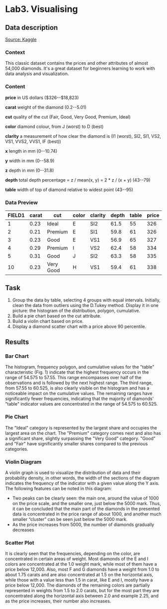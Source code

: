 # Lab3. Visualising

## Data description
[Source: Kaggle](https://www.kaggle.com/datasets/shivam2503/diamonds)
### Context
This classic dataset contains the prices and other attributes of almost 54,000 diamonds. It's a great dataset for beginners learning to work with data analysis and visualization.
### Content 
<b>price</b> in US dollars (\$326--\$18,823)

<b>carat</b> weight of the diamond (0.2--5.01)

<b>cut</b> quality of the cut (Fair, Good, Very Good, Premium, Ideal)

<b>color</b> diamond colour, from J (worst) to D (best)

<b>clarity</b> a measurement of how clear the diamond is (I1 (worst), SI2, SI1, VS2, VS1, VVS2, VVS1, IF (best))

<b>x</b> length in mm (0--10.74)

<b>y</b> width in mm (0--58.9)

<b>z</b> depth in mm (0--31.8)

<b>depth</b> total depth percentage = z / mean(x, y) = 2 * z / (x + y) (43--79)

<b>table</b> width of top of diamond relative to widest point (43--95)
### Data Preview

|FIELD1|carat|cut      |color|clarity|depth|table|price|x    |y    |z   |
|------|-----|---------|-----|-------|-----|-----|-----|-----|-----|----|
|1     |0.23 |Ideal    |E    |SI2    |61.5 |55   |326  |3.95 |3.98 |2.43|
|2     |0.21 |Premium  |E    |SI1    |59.8 |61   |326  |3.89 |3.84 |2.31|
|3     |0.23 |Good     |E    |VS1    |56.9 |65   |327  |4.05 |4.07 |2.31|
|4     |0.29 |Premium  |I    |VS2    |62.4 |58   |334  |4.2  |4.23 |2.63|
|5     |0.31 |Good     |J    |SI2    |63.3 |58   |335  |4.34 |4.35 |2.75|
|10    |0.23 |Very Good|H    |VS1    |59.4 |61   |338  |4    |4.05 |2.39|

## Task 
1. Group the data by table, selecting 4 groups with equal intervals. Initially, clean the data from outliers using the D.Tukey method. Display it in one picture: the histogram of the distribution, polygon, cumulative.
2. Build a pie chart based on the cut attribute.
3. Build a violin chart based on price. 
4. Display a diamond scatter chart with a price above 90 percentile.

## Results
### Bar Chart
The histogram, frequency polygon, and cumulative values for the "table" characteristic (Fig. 1) indicate that the highest frequency occurs in the range of 54.575 to 57.55. This range encompasses over half of the observations and is followed by the next highest range. The third range, from 57.55 to 60.525, is also clearly visible on the histogram and has a noticeable impact on the cumulative values. The remaining ranges have significantly fewer frequencies, indicating that the majority of diamonds' "table" indicator values are concentrated in the range of 54.575 to 60.525.
### Pie Chart
The "Ideal" category is represented by the largest share and occupies the largest area on the chart. The "Premium" category comes next and also has a significant share, slightly surpassing the "Very Good" category. "Good" and "Fair" have significantly smaller shares compared to the previous categories.
### Violin Diagram
A violin graph is used to visualize the distribution of data and their probability density, in other words, the width of the sections of the diagram indicates the frequency of the indicator with a given value along the Y axis. The following features can be noted in this diagram:
* Two peaks can be clearly seen: the main one, around the value of 1000 on the price scale, and the smaller one, just below the 5000 mark. Thus, it can be concluded that the main part of the diamonds in the presented data is concentrated in the price range of about 1000, and another much smaller “cluster” can be seen just below the 5000 mark. 
* As the price increases from 5000, the number of diamonds gradually decreases
### Scatter Plot
It is clearly seen that the frequencies, depending on the color, are concentrated in certain areas of weight. Most diamonds of the E and I colors are concentrated at the 1.0 weight mark, while most of them have a price below 12,000. Also, most F and G diamonds have a weight from 1.0 to about 1.75 carats and are also concentrated at 1.5 on the horizontal axis, while those with a value less than 1.5 in carat, like E and I, mostly have a price below 12,000. The diamonds of the remaining colors are partially represented in weights from 1.5 to 2.0 carats, but for the most part they are concentrated along the horizontal axis between 2.0 and example 2.25, and as the price increases, their number also increases.